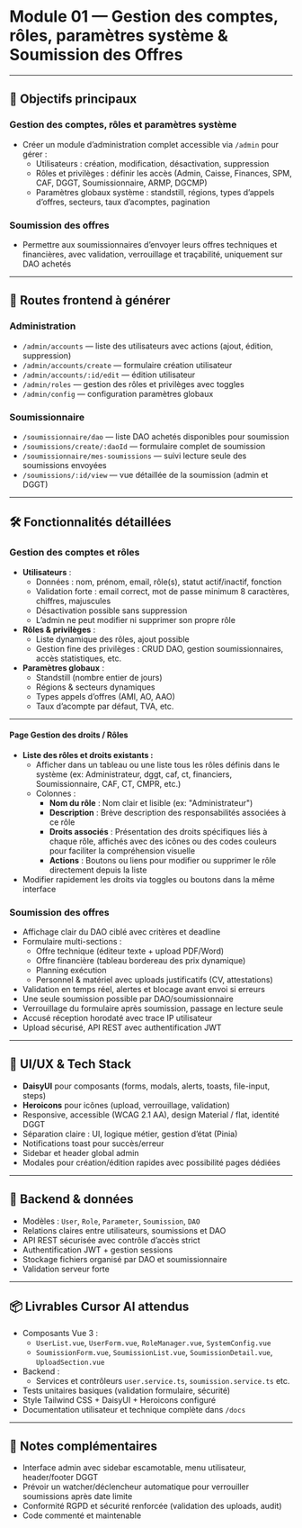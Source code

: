 # Module 01 — Gestion des comptes, rôles, paramètres système & Soumission des Offres

---

## 🎯 Objectifs principaux

### Gestion des comptes, rôles et paramètres système
- Créer un module d’administration complet accessible via `/admin` pour gérer :
  - Utilisateurs : création, modification, désactivation, suppression
  - Rôles et privilèges : définir les accès (Admin, Caisse, Finances, SPM, CAF, DGGT, Soumissionnaire, ARMP, DGCMP)
  - Paramètres globaux système : standstill, régions, types d’appels d’offres, secteurs, taux d’acomptes, pagination

### Soumission des offres
- Permettre aux soumissionnaires d’envoyer leurs offres techniques et financières, avec validation, verrouillage et traçabilité, uniquement sur DAO achetés

---

## 📁 Routes frontend à générer

### Administration
- `/admin/accounts` — liste des utilisateurs avec actions (ajout, édition, suppression)
- `/admin/accounts/create` — formulaire création utilisateur
- `/admin/accounts/:id/edit` — édition utilisateur
- `/admin/roles` — gestion des rôles et privilèges avec toggles
- `/admin/config` — configuration paramètres globaux

### Soumissionnaire
- `/soumissionnaire/dao` — liste DAO achetés disponibles pour soumission
- `/soumissions/create/:daoId` — formulaire complet de soumission
- `/soumissionnaire/mes-soumissions` — suivi lecture seule des soumissions envoyées
- `/soumissions/:id/view` — vue détaillée de la soumission (admin et DGGT)

---

## 🛠 Fonctionnalités détaillées

### Gestion des comptes et rôles

- **Utilisateurs** :
  - Données : nom, prénom, email, rôle(s), statut actif/inactif, fonction
  - Validation forte : email correct, mot de passe minimum 8 caractères, chiffres, majuscules
  - Désactivation possible sans suppression
  - L’admin ne peut modifier ni supprimer son propre rôle
- **Rôles & privilèges** :
  - Liste dynamique des rôles, ajout possible
  - Gestion fine des privilèges : CRUD DAO, gestion soumissionnaires, accès statistiques, etc.
- **Paramètres globaux** :
  - Standstill (nombre entier de jours)
  - Régions & secteurs dynamiques
  - Types appels d’offres (AMI, AO, AAO)
  - Taux d’acompte par défaut, TVA, etc.

---

#### Page Gestion des droits / Rôles

- **Liste des rôles et droits existants :**  
  - Afficher dans un tableau ou une liste tous les rôles définis dans le système (ex: Administrateur, dggt, caf, ct, financiers, Soumissionnaire, CAF, CT, CMPR, etc.)  
  - Colonnes :  
    - **Nom du rôle** : Nom clair et lisible (ex: "Administrateur")  
    - **Description** : Brève description des responsabilités associées à ce rôle  
    - **Droits associés** : Présentation des droits spécifiques liés à chaque rôle, affichés avec des icônes ou des codes couleurs pour faciliter la compréhension visuelle  
    - **Actions** : Boutons ou liens pour modifier ou supprimer le rôle directement depuis la liste  
- Modifier rapidement les droits via toggles ou boutons dans la même interface  

### Soumission des offres

- Affichage clair du DAO ciblé avec critères et deadline
- Formulaire multi-sections :
  - Offre technique (éditeur texte + upload PDF/Word)
  - Offre financière (tableau bordereau des prix dynamique)
  - Planning exécution
  - Personnel & matériel avec uploads justificatifs (CV, attestations)
- Validation en temps réel, alertes et blocage avant envoi si erreurs
- Une seule soumission possible par DAO/soumissionnaire
- Verrouillage du formulaire après soumission, passage en lecture seule
- Accusé réception horodaté avec trace IP utilisateur
- Upload sécurisé, API REST avec authentification JWT

---

## 🎨 UI/UX & Tech Stack

- **DaisyUI** pour composants (forms, modals, alerts, toasts, file-input, steps)
- **Heroicons** pour icônes (upload, verrouillage, validation)
- Responsive, accessible (WCAG 2.1 AA), design Material / flat, identité DGGT
- Séparation claire : UI, logique métier, gestion d’état (Pinia)
- Notifications toast pour succès/erreur
- Sidebar et header global admin
- Modales pour création/édition rapides avec possibilité pages dédiées

---

## 🧱 Backend & données

- Modèles : `User`, `Role`, `Parameter`, `Soumission`, `DAO`
- Relations claires entre utilisateurs, soumissions et DAO
- API REST sécurisée avec contrôle d’accès strict
- Authentification JWT + gestion sessions
- Stockage fichiers organisé par DAO et soumissionnaire
- Validation serveur forte

---

## 📦 Livrables Cursor AI attendus

- Composants Vue 3 :
  - `UserList.vue`, `UserForm.vue`, `RoleManager.vue`, `SystemConfig.vue`
  - `SoumissionForm.vue`, `SoumissionList.vue`, `SoumissionDetail.vue`, `UploadSection.vue`
- Backend :
  - Services et contrôleurs `user.service.ts`, `soumission.service.ts` etc.
- Tests unitaires basiques (validation formulaire, sécurité)
- Style Tailwind CSS + DaisyUI + Heroicons configuré
- Documentation utilisateur et technique complète dans `/docs`

---

## 📘 Notes complémentaires

- Interface admin avec sidebar escamotable, menu utilisateur, header/footer DGGT
- Prévoir un watcher/déclencheur automatique pour verrouiller soumissions après date limite
- Conformité RGPD et sécurité renforcée (validation des uploads, audit)
- Code commenté et maintenable

